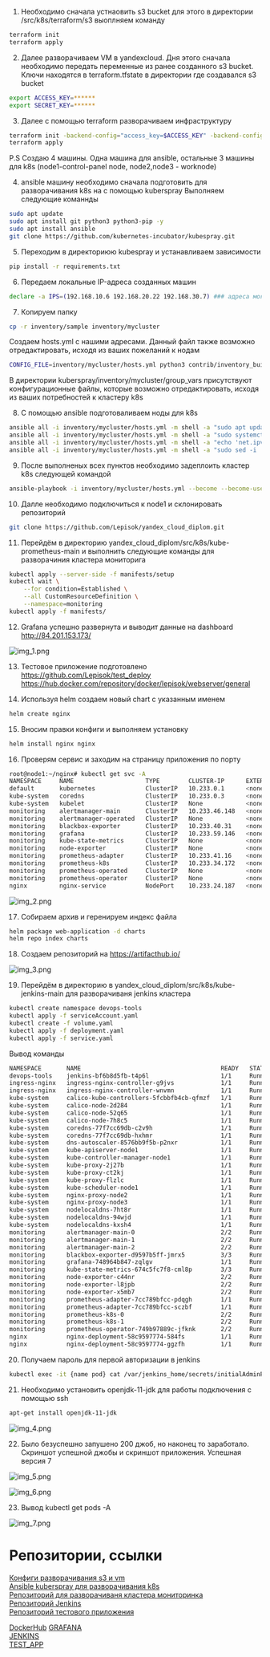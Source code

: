 1. Необходимо сначала устнаовить s3 bucket для этого в директории /src/k8s/terraform/s3 выоплняем команду
```bash
terraform init
terraform apply
```  
2. Далее разворачиваем VM в yandexcloud. 
Дня этого сначала необходимо передать переменные из ранее созданного s3 bucket. Ключи находятся в terraform.tfstate в директории где создавался s3 bucket
```bash
export ACCESS_KEY=******
export SECRET_KEY=******
```  
3. Далее с помощью terraform разворачиваем инфраструктуру  
```bash
terraform init -backend-config="access_key=$ACCESS_KEY" -backend-config="secret_key=$SECRET_KEY"
terraform apply
```  
P.S Создаю 4 машины. Одна машина для ansible, остальные 3 машины для k8s (node1-control-panel node, node2,node3 - worknode)

4. ansible машину необходимо сначала подготовить для разворачивания k8s на с помощью kuberspray
Выполняем следующие команнды
```bash
sudo apt update
sudo apt install git python3 python3-pip -y
sudo apt install ansible
git clone https://github.com/kubernetes-incubator/kubespray.git

```
5. Переходим в директориюю kubespray и устанавливаем зависимости
```bash
pip install -r requirements.txt
```
6. Передаем локальные IP-адреса созданных машин
```bash
declare -a IPS=(192.168.10.6 192.168.20.22 192.168.30.7) ### адреса могут быть другие, всвязи с тем что машины несколько раз пересоздавались
```
7. Копируем папку
```bash
cp -r inventory/sample inventory/mycluster
````
Создаем hosts.yml с нашими адресами. Данный файл также возможно отредактировать, исходя из ваших пожеланий к нодам
```bash
CONFIG_FILE=inventory/mycluster/hosts.yml python3 contrib/inventory_builder/inventory.py ${IPS[@]}
```
В директории kuberspray/inventory/mycluster/group_vars присутствуют конфигурационные файлы, которые возможно отредактировать, исходя из ваших потребностей к кластеру k8s

8. С помощью ansible подготоваливаем ноды для k8s
```bash
ansible all -i inventory/mycluster/hosts.yml -m shell -a "sudo apt update"
ansible all -i inventory/mycluster/hosts.yml -m shell -a "sudo systemctl stop ufw.service && sudo systemctl disable ufw.service"
ansible all -i inventory/mycluster/hosts.yml -m shell -a "echo 'net.ipv4.ip_forward=1' | sudo tee -a /etc/sysctl.conf"
ansible all -i inventory/mycluster/hosts.yml -m shell -a "sudo sed -i '/ swap / s/^\(.*\)$/#\1/g' /etc/fstab && sudo swapoff -a"
```
9. После выполненых всех пунктов необходимо задеплоить кластер k8s следующей командой
```bash
ansible-playbook -i inventory/mycluster/hosts.yml --become --become-user=root cluster.yml
```
10. Далле необходимо подключиться к node1 и склонировать репозиторий
```bash
git clone https://github.com/Lepisok/yandex_cloud_diplom.git
```
11. Перейдём в директорию yandex_cloud_diplom/src/k8s/kube-prometheus-main и выполнить следующие команды для разворачиния кластера мониторига
```bash
kubectl apply --server-side -f manifests/setup
kubectl wait \
	--for condition=Established \
	--all CustomResourceDefinition \
	--namespace=monitoring
kubectl apply -f manifests/
```
12. Grafana успешно развернута и выводит данные на dashboard http://84.201.153.173/

![img_1.png](https://github.com/Lepisok/yandex_cloud_diplom/blob/main/img/img_1.png)

13. Тестовое приложение подготовлено
https://github.com/Lepisok/test_deploy
https://hub.docker.com/repository/docker/lepisok/webserver/general

14. Используя helm создаем новый chart с указанным именем
```bash
helm create nginx
```
15. Вносим правки конфиги и выполняем установку
```bash
helm install nginx nginx
```

16. Проверям сервис и заходим на страницу приложения по порту
```bash
root@node1:~/nginx# kubectl get svc -A
NAMESPACE     NAME                    TYPE        CLUSTER-IP      EXTERNAL-IP   PORT(S)                        AGE
default       kubernetes              ClusterIP   10.233.0.1      <none>        443/TCP                        100m
kube-system   coredns                 ClusterIP   10.233.0.3      <none>        53/UDP,53/TCP,9153/TCP         97m
kube-system   kubelet                 ClusterIP   None            <none>        10250/TCP,10255/TCP,4194/TCP   69m
monitoring    alertmanager-main       ClusterIP   10.233.46.148   <none>        9093/TCP,8080/TCP              60m
monitoring    alertmanager-operated   ClusterIP   None            <none>        9093/TCP,9094/TCP,9094/UDP     60m
monitoring    blackbox-exporter       ClusterIP   10.233.40.31    <none>        9115/TCP,19115/TCP             60m
monitoring    grafana                 ClusterIP   10.233.59.146   <none>        3000/TCP                       60m
monitoring    kube-state-metrics      ClusterIP   None            <none>        8443/TCP,9443/TCP              60m
monitoring    node-exporter           ClusterIP   None            <none>        9100/TCP                       60m
monitoring    prometheus-adapter      ClusterIP   10.233.41.16    <none>        443/TCP                        60m
monitoring    prometheus-k8s          ClusterIP   10.233.34.172   <none>        9090/TCP,8080/TCP              60m
monitoring    prometheus-operated     ClusterIP   None            <none>        9090/TCP                       60m
monitoring    prometheus-operator     ClusterIP   None            <none>        8443/TCP                       60m
nginx         nginx-service           NodePort    10.233.24.187   <none>        80:31497/TCP                   72s
```

![img_2.png](https://github.com/Lepisok/yandex_cloud_diplom/blob/main/img/img_2.png)

17. Собираем архив и геренируем индекс файла
```bash
helm package web-application -d charts
helm repo index charts
```

18. Создаем репозиторий на https://artifacthub.io/

![img_3.png](https://github.com/Lepisok/yandex_cloud_diplom/blob/main/img/img_3.png)

19. Перейдём в директорию в yandex_cloud_diplom/src/k8s/kube-jenkins-main для разворачиваня jenkins кластера
```bash
kubectl create namespace devops-tools
kubectl apply -f serviceAccount.yaml
kubectl create -f volume.yaml
kubectl apply -f deployment.yaml
kubectl apply -f service.yaml
```
Вывод команды

```bash
NAMESPACE       NAME                                       READY   STATUS         RESTARTS      AGE
devops-tools    jenkins-bf6b8d5fb-t4p6l                    1/1     Running        0             17m
ingress-nginx   ingress-nginx-controller-g9jvs             1/1     Running        0             20h
ingress-nginx   ingress-nginx-controller-wnvmn             1/1     Running        0             20h
kube-system     calico-kube-controllers-5fcbbfb4cb-qfmzf   1/1     Running        0             20h
kube-system     calico-node-2d284                          1/1     Running        0             20h
kube-system     calico-node-52q65                          1/1     Running        0             20h
kube-system     calico-node-7h8c5                          1/1     Running        0             20h
kube-system     coredns-77f7cc69db-c2v9h                   1/1     Running        0             20h
kube-system     coredns-77f7cc69db-hxhmr                   1/1     Running        0             20h
kube-system     dns-autoscaler-8576bb9f5b-p2nxr            1/1     Running        0             20h
kube-system     kube-apiserver-node1                       1/1     Running        1             20h
kube-system     kube-controller-manager-node1              1/1     Running        5 (20h ago)   20h
kube-system     kube-proxy-2j27b                           1/1     Running        0             20h
kube-system     kube-proxy-ct2kj                           1/1     Running        0             20h
kube-system     kube-proxy-flzlc                           1/1     Running        0             20h
kube-system     kube-scheduler-node1                       1/1     Running        5 (19h ago)   20h
kube-system     nginx-proxy-node2                          1/1     Running        0             20h
kube-system     nginx-proxy-node3                          1/1     Running        0             20h
kube-system     nodelocaldns-7ht8r                         1/1     Running        0             20h
kube-system     nodelocaldns-94wjd                         1/1     Running        0             20h
kube-system     nodelocaldns-kxsh4                         1/1     Running        0             20h
monitoring      alertmanager-main-0                        2/2     Running        0             19h
monitoring      alertmanager-main-1                        2/2     Running        0             19h
monitoring      alertmanager-main-2                        2/2     Running        0             19h
monitoring      blackbox-exporter-d9597b5ff-jmrx5          3/3     Running        0             19h
monitoring      grafana-748964b847-zqlgv                   1/1     Running        0             19h
monitoring      kube-state-metrics-674c5fc7f8-cml8p        3/3     Running        0             19h
monitoring      node-exporter-c44nr                        2/2     Running        0             19h
monitoring      node-exporter-l8jpb                        2/2     Running        0             19h
monitoring      node-exporter-x5mb7                        2/2     Running        0             19h
monitoring      prometheus-adapter-7cc789bfcc-pdqgh        1/1     Running        0             19h
monitoring      prometheus-adapter-7cc789bfcc-sczbf        1/1     Running        0             19h
monitoring      prometheus-k8s-0                           2/2     Running        0             19h
monitoring      prometheus-k8s-1                           2/2     Running        0             19h
monitoring      prometheus-operator-749b97889c-jfknk       2/2     Running        0             19h
nginx           nginx-deployment-58c9597774-584fs          1/1     Running        0             18h
nginx           nginx-deployment-58c9597774-ggzfh          1/1     Running        0             18h
```

20. Получаем пароль для первой авторизации в jenkins
```bash
kubectl exec -it {name pod} cat /var/jenkins_home/secrets/initialAdminPassword -n devops-tools
```

21. Необходимо установить openjdk-11-jdk для работы подключения с помощью ssh
```bash
apt-get install openjdk-11-jdk
```
![img_4.png](https://github.com/Lepisok/yandex_cloud_diplom/blob/main/img/img_4.png)

22. Было безуспешно запушено 200 джоб, но наконец то заработало. Скриншот успешной джобы и скриншот приложения. Успешная версия 7

![img_5.png](https://github.com/Lepisok/yandex_cloud_diplom/blob/main/img/img_5.png)

![img_6.png](https://github.com/Lepisok/yandex_cloud_diplom/blob/main/img/img_6.png)

23. Вывод kubectl get pods -A

![img_7.png](https://github.com/Lepisok/yandex_cloud_diplom/blob/main/img/img_7.png)

# Репозитории, ссылки

[Конфиги разворачивания s3 и vm](https://github.com/Lepisok/yandex_cloud_diplom/tree/main/src/terraform)  
[Ansible kuberspray для разворачивания k8s](https://github.com/Lepisok/yandex_cloud_diplom/tree/main/src/ansible/inventory)  
[Репозиторий для разворачиваня кластера мониторинка](https://github.com/Lepisok/yandex_cloud_diplom/tree/main/src/k8s/kube-prometheus-main)  
[Репозиторий Jenkins](https://github.com/Lepisok/yandex_cloud_diplom/tree/main/src/k8s/kube-jenkins-main)  
[Репозиторий тестового приложения](https://github.com/Lepisok/webserver)

[DockerHub](https://hub.docker.com/repository/docker/lepisok/webserver/general)
[GRAFANA](http://84.201.153.173/)  
[JENKINS](http://84.201.153.173:32000/)  
[TEST_APP](http://84.201.153.173:31497/)  